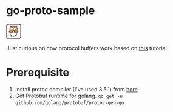 # go-proto-sample
[![baby-gopher](https://raw.githubusercontent.com/drnic/babygopher-site/gh-pages/images/babygopher-logo-small.png)](http://www.babygopher.org)

Just curious on how protocol buffers work based on [this](https://developers.google.com/protocol-buffers/docs/gotutorial) tutorial

# Prerequisite

1. Install protoc compiler (I've used 3.5.1) from [here](https://developers.google.com/protocol-buffers/docs/downloads).
2. Get Protobuf runtime for golang.
`go get -u github.com/golang/protobuf/protoc-gen-go`

